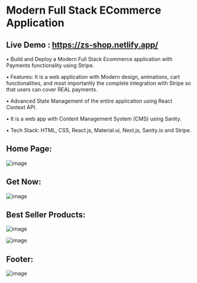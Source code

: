 
# Modern Full Stack ECommerce Application

## Live Demo : https://zs-shop.netlify.app/

• Build and Deploy a Modern Full Stack Ecommerce application with Payments functionality using Stripe.</br>

• Features: It is a web application with Modern design, animations, cart functionalities, and most importantly the complete integration
with Stripe so that users can cover REAL payments.</br>

• Advanced State Management of the entire application using React Context API.</br>

• It is a web app with Content Management System (CMS) using Sanity.</br>

• Tech Stack: HTML, CSS, React.js, Material.ui, Next.js, Sanity.io and Stripe.</br>

## Home Page:

![image](https://user-images.githubusercontent.com/91786605/235809885-fb7ebaf4-e309-4cf0-ba23-0b8ce91af3cd.png)


## Get Now:
![image](https://user-images.githubusercontent.com/91786605/235810644-ede6b8c6-0f65-44de-9709-920f74dbd79b.png)


## Best Seller Products:

![image](https://user-images.githubusercontent.com/91786605/235810837-09c023fd-f6d9-4ea4-a9a3-58698982e904.png)

![image](https://user-images.githubusercontent.com/91786605/235810137-eb27cf19-a2fc-49f9-bb57-e46c063bb16e.png)

## Footer:

![image](https://user-images.githubusercontent.com/91786605/235810537-b71e4f47-c095-4278-8afb-a4c88d956f71.png)
